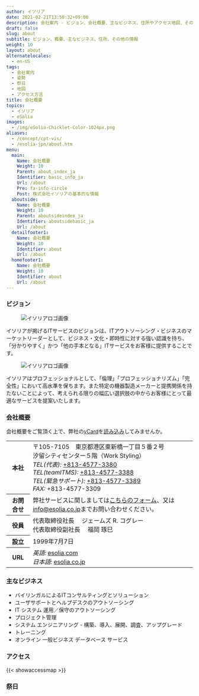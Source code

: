 ```yaml
---
author: イソリア
date: 2021-02-21T13:50:32+09:00
description: 会社案内 - ビジョン、会社概要、主なビジネス、住所やアクセス地図、その他一般情報。
draft: false
slug: about
subtitle: ビジョン、概要、主なビジネス、住所、その他の情報
weight: 10
layout: about
alternatelocales:
  - en-US
tags:
  - 会社案内
  - 姿勢
  - 祭日
  - 地図
  - アクセス方法
title: 会社概要
topics:
  - イソリア
  - eSolia
images:
  - /img/eSolia-Chicklet-Color-1024px.png
aliases:
  - /concept/cpt-vis/
  - /esolia-jpn/about.htm
menu:
  main:
    Name: 会社概要
    Weight: 10
    Parent: about_index_ja
    Identifier: basic_info_ja
    Url: /about
    Pre: fa-info-circle
    Post: 株式会社イソリアの基本的な情報
  aboutside:
    Name: 会社概要
    Weight: 10
    Parent: aboutsideindex_ja    
    Identifier: aboutsidebasic_ja
    Url: /about
  detailfooter1:
    Name: 会社概要
    Weight: 10
    Identifier: about
    Url: /about
  homefooter1:
    Name: 会社概要
    Weight: 10
    Identifier: about
    Url: /about
---
```


### ビジョン

<figure class="image is-128x128 is-pulled-left is-hidden-mobile">
<img class="" data-caption="イソリアロゴ" alt="イソリアロゴ画像" src="/img/eSolia-Chicklet-Color.svg" >
</figure>

イソリアが掲げるITサービスのビジョンは、ITアウトソーシング・ビジネスのマーケットリーダーとして、ビジネス・文化・即時性に対する強い認識を持ち、「分かりやすく」かつ「他の手本となる」ITサービスをお客様に提供することです。

<figure class="image is-256x256 is-hidden-tablet">
<img class="" data-caption="イソリアロゴ" alt="イソリアロゴ画像" src="/img/eSolia-Chicklet-Color.svg" >
</figure>

イソリアはプロフェッショナルとして、「倫理」「プロフェッショナリズム」「完全性」において高水準を保ちます。また特定の機器製造メーカーと提携関係を持たないことによって、考えられる限りの幅広い選択肢の中からお客様にとって最適なサービスを提案いたします。


### 会社概要

会社概要をご覧頂く上で、弊社の[vCard](/eSolia-Contacts-vCard.vcf)を[読み込み](/post/how-to-use-vcards)してみませんか。

<table class="table is-striped is-hoverable is-fullwidth is-bordered is-size-7-mobile is-size-6-tablet is-size-5-desktop">
  <tbody>
    <tr>
      <th class="has-text-right is-uppercase">本社</th>
      <td>〒105-7105　東京都港区東新橋一丁目５番２号　
      <br>汐留シティセンター５階（Work Styling）<br>
    <em>TEL(代表):</em> <a href="tel:+813-4577-3380">+813-4577-3380</a><br>
    <em>TEL(teamITMS):</em> <a href="tel:+813-4577-3388">+813-4577-3388</a><br>
    <em>TEL(緊急サポート):</em> <a href="tel:+813-4577-3389">+813-4577-3389</a><br>
    <em>FAX:</em> +813-4577-3309</td>
    </tr>
    <tr>
      <th class="has-text-right is-uppercase">お問合せ</th>
      <td>弊社サービスに関しましては<a href="/info-request">こちらのフォーム</a>、又は<a href="mailto:info@esolia.co.jp">info@esolia.co.jp</a>までお問い合わせください。</td>
    </tr>
    <tr>
      <th class="has-text-right is-uppercase">役員</th>
      <td>代表取締役社長 　ジェームズ R. コグレー<br>
    代表取締役副社長 　福岡 琢巳</td>
    </tr>
    <tr>
      <th class="has-text-right is-uppercase">設立</th>
      <td>1999年7月7日</td>
    </tr>
    <tr>
      <th class="has-text-right is-uppercase">URL</th>
      <td><em>英語:</em> <a href="https://esolia.com">esolia.com</a><br>
    <em>日本語:</em> <a href="https://esolia.co.jp">esolia.co.jp</a></td>
    </tr>
  </tbody>
</table>
  
### 主なビジネス

* バイリンガルによるITコンサルティングとソリューション
* ユーザサポートとヘルプデスクのアウトソーシング
* IT システム 運用／保守のアウトソーシング
* プロジェクト管理
* システム エンジニアリング - 構築、導入、展開、調査、アップグレード
* トレーニング
* オンライン 一般ビジネス データベース サービス

### アクセス

{{< showaccessmap >}}

### 祭日

<script src="https://pro.dbflex.net/secure/embed.js"
  data-url="/ev-3471472/db/15331/view.aspx"></script>
